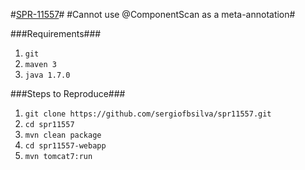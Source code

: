 #[SPR-11557](https://jira.spring.io/browse/SPR-11557)#
#Cannot use @ComponentScan as a meta-annotation#

###Requirements###
1. `git`
2. `maven 3`
3. `java 1.7.0`

###Steps to Reproduce###
1. `git clone https://github.com/sergiofbsilva/spr11557.git`
2. `cd spr11557`
3. `mvn clean package`
4. `cd spr11557-webapp`
5. `mvn tomcat7:run`
